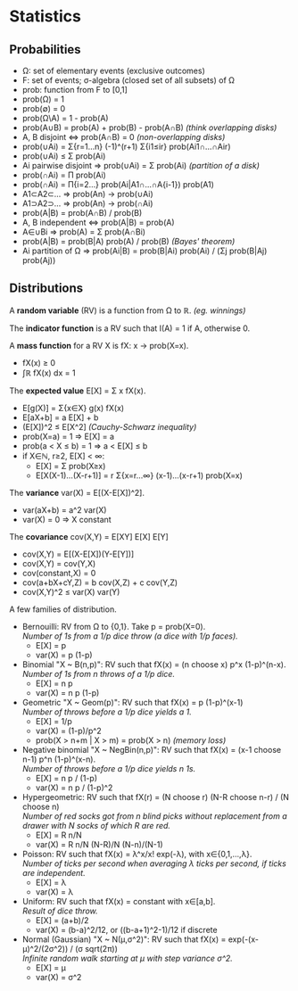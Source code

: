 # Statistics

## Probabilities

- Ω: set of elementary events (exclusive outcomes)
- F: set of events; σ-algebra (closed set of all subsets) of Ω
- prob: function from F to [0,1]
- prob(Ω) = 1
- prob(∅) = 0
- prob(Ω\A) = 1 - prob(A)
- prob(A∪B) = prob(A) + prob(B) - prob(A∩B)  *(think overlapping disks)*
- A, B disjoint ⇔ prob(A∩B) = 0  *(non-overlapping disks)*
- prob(∪Ai) = Σ{r=1…n} (-1)^(r+1) Σ{i1≤ir} prob(Ai1∩…∩Air)
- prob(∪Ai) ≤ Σ prob(Ai)
- Ai pairwise disjoint ⇒ prob(∪Ai) = Σ prob(Ai)  *(partition of a disk)*
- prob(∩Ai) = Π prob(Ai)
- prob(∩Ai) = Π{i=2…} prob(Ai|A1∩…∩A{i-1}) prob(A1)
- A1⊂A2⊂… ⇒ prob(An) → prob(∪Ai)
- A1⊃A2⊃… ⇒ prob(An) → prob(∩Ai)
- prob(A|B) = prob(A∩B) / prob(B)
- A, B independent ⇔ prob(A|B) = prob(A)
- A∈∪Bi ⇒ prob(A) = Σ prob(A∩Bi)
- prob(A|B) = prob(B|A) prob(A) / prob(B)  *(Bayes' theorem)*
- Ai partition of Ω ⇒ prob(Ai|B) = prob(B|Ai) prob(Ai) / (Σj prob(B|Aj) prob(Aj))

## Distributions

A **random variable** (RV) is a function from Ω to ℝ. *(eg. winnings)*

The **indicator function** is a RV such that I(A) = 1 if A, otherwise 0.

A **mass function** for a RV X is fX: x → prob(X=x).

- fX(x) ≥ 0
- ∫ℝ fX(x) dx = 1

The **expected value** E[X] = Σ x fX(x).

- E[g(X)] = Σ{x∈X} g(x) fX(x)
- E[aX+b] = a E[X] + b
- (E[X])^2 ≤ E[X^2]  *(Cauchy-Schwarz inequality)*
- prob(X=a) = 1 ⇒ E[X] = a
- prob(a < X ≤ b) = 1 ⇒ a < E[X] ≤ b
- if X∈ℕ, r≥2, E[X] < ∞:
  - E[X] = Σ prob(X≥x)
  - E[X(X-1)…(X-r+1)] = r Σ{x=r…∞} (x-1)…(x-r+1) prob(X=x)

The **variance** var(X) = E[(X-E[X])^2].

- var(aX+b) = a^2 var(X)
- var(X) = 0 ⇒ X constant

The **covariance** cov(X,Y) = E[XY] E[X] E[Y]

- cov(X,Y) = E[(X-E[X])(Y-E[Y])]
- cov(X,Y) = cov(Y,X)
- cov(constant,X) = 0
- cov(a+bX+cY,Z) = b cov(X,Z) + c cov(Y,Z)
- cov(X,Y)^2 ≤ var(X) var(Y)

A few families of distribution.

- Bernouilli: RV from Ω to {0,1}. Take p = prob(X=0).  
  *Number of 1s from a 1/p dice throw (a dice with 1/p faces).*
  - E[X] = p
  - var(X) = p (1-p)
- Binomial "X ~ B(n,p)": RV such that fX(x) = (n choose x) p^x (1-p)^(n-x).  
  *Number of 1s from n throws of a 1/p dice.*
  - E[X] = n p
  - var(X) = n p (1-p)
- Geometric "X ~ Geom(p)": RV such that fX(x) = p (1-p)^(x-1)  
  *Number of throws before a 1/p dice yields a 1.*
  - E[X] = 1/p
  - var(X) = (1-p)/p^2
  - prob(X > n+m | X > m) = prob(X > n)  *(memory loss)*
- Negative binomial "X ~ NegBin(n,p)": RV such that fX(x) = (x-1 choose n-1) p^n (1-p)^(x-n).  
  *Number of throws before a 1/p dice yields n 1s.*
  - E[X] = n p / (1-p)
  - var(X) = n p / (1-p)^2
- Hypergeometric: RV such that fX(r) = (N choose r) (N-R choose n-r) / (N choose n)  
  *Number of red socks got from n blind picks without replacement from a drawer
  with N socks of which R are red.*
  - E[X] = R n/N
  - var(X) = R n/N (N-R)/N (N-n)/(N-1)
- Poisson: RV such that fX(x) = λ^x/x! exp(-λ), with x∈{0,1,…,λ}.  
  *Number of ticks per second when averaging λ ticks per second, if ticks are independent.*
  - E[X] = λ
  - var(X) = λ
- Uniform: RV such that fX(x) = constant with x∈[a,b].  
  *Result of dice throw.*
  - E[X] = (a+b)/2
  - var(X) = (b-a)^2/12, or ((b-a+1)^2-1)/12 if discrete
- Normal (Gaussian) "X ~ N(μ,σ^2)": RV such that fX(x) = exp(-(x-μ)^2/(2σ^2)) / (σ sqrt(2π))  
  *Infinite random walk starting at μ with step variance σ^2.*
  - E[X] = μ
  - var(X) = σ^2
